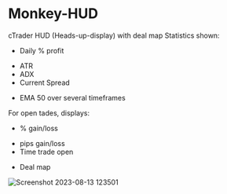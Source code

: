 # Monkey-HUD
cTrader HUD (Heads-up-display) with deal map
Statistics shown:
- Daily % profit
* ATR
* ADX
* Current Spread
+ EMA 50 over several timeframes

For open tades, displays:
- % gain/loss
* pips gain/loss
* Time trade open
+ Deal map



![Screenshot 2023-08-13 123501](https://github.com/GravitySquid/Monkey-HUD/assets/5005335/9d1efcd3-68c0-48da-bc21-84d205cb3c70)
